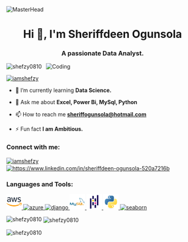 ![MasterHead](https://www.astrazeneca.com/content/dam/az/r-and-d/banner/Data_Science_AI_Header_2.gif/jcr:content/renditions/cq5dam.web.1200.Data_Science_AI_Header_2.gif)
<h1 align="center">Hi 👋, I'm Sheriffdeen Ogunsola</h1>
<h3 align="center">A passionate Data Analyst.</h3>
<img align="right" alt= "Coding" width="400" src= "https://www.lambdatest.com/resources/images/news24.gif">

<p align="left"> <img src="https://komarev.com/ghpvc/?username=shefzy0810&label=Profile%20views&color=0e75b6&style=flat" alt="shefzy0810" /> </p>

<p align="left"> <a href="https://twitter.com/iamshefzy" target="blank"><img src="https://img.shields.io/twitter/follow/iamshefzy?logo=twitter&style=for-the-badge" alt="iamshefzy" /></a> </p>

- 🌱 I’m currently learning **Data Science.**

- 💬 Ask me about **Excel, Power Bi, MySql, Python**

- 📫 How to reach me **sheriffogunsola@hotmail.com**

- ⚡ Fun fact **I am Ambitious.**

<h3 align="left">Connect with me:</h3>
<p align="left">
<a href="https://twitter.com/iamshefzy" target="blank"><img align="center" src="https://raw.githubusercontent.com/rahuldkjain/github-profile-readme-generator/master/src/images/icons/Social/twitter.svg" alt="iamshefzy" height="30" width="40" /></a>
<a href="https://linkedin.com/in/https://www.linkedin.com/in/sheriffdeen-ogunsola-520a7216b" target="blank"><img align="center" src="https://raw.githubusercontent.com/rahuldkjain/github-profile-readme-generator/master/src/images/icons/Social/linked-in-alt.svg" alt="https://www.linkedin.com/in/sheriffdeen-ogunsola-520a7216b" height="30" width="40" /></a>
</p>

<h3 align="left">Languages and Tools:</h3>
<p align="left"> <a href="https://aws.amazon.com" target="_blank" rel="noreferrer"> <img src="https://raw.githubusercontent.com/devicons/devicon/master/icons/amazonwebservices/amazonwebservices-original-wordmark.svg" alt="aws" width="40" height="40"/> </a> <a href="https://azure.microsoft.com/en-in/" target="_blank" rel="noreferrer"> <img src="https://www.vectorlogo.zone/logos/microsoft_azure/microsoft_azure-icon.svg" alt="azure" width="40" height="40"/> </a> <a href="https://www.djangoproject.com/" target="_blank" rel="noreferrer"> <img src="https://cdn.worldvectorlogo.com/logos/django.svg" alt="django" width="40" height="40"/> </a> <a href="https://www.mysql.com/" target="_blank" rel="noreferrer"> <img src="https://raw.githubusercontent.com/devicons/devicon/master/icons/mysql/mysql-original-wordmark.svg" alt="mysql" width="40" height="40"/> </a> <a href="https://pandas.pydata.org/" target="_blank" rel="noreferrer"> <img src="https://raw.githubusercontent.com/devicons/devicon/2ae2a900d2f041da66e950e4d48052658d850630/icons/pandas/pandas-original.svg" alt="pandas" width="40" height="40"/> </a> <a href="https://www.python.org" target="_blank" rel="noreferrer"> <img src="https://raw.githubusercontent.com/devicons/devicon/master/icons/python/python-original.svg" alt="python" width="40" height="40"/> </a> <a href="https://seaborn.pydata.org/" target="_blank" rel="noreferrer"> <img src="https://seaborn.pydata.org/_images/logo-mark-lightbg.svg" alt="seaborn" width="40" height="40"/> </a> </p>

<p><img align="left" src="https://github-readme-stats.vercel.app/api/top-langs?username=shefzy0810&show_icons=true&locale=en&layout=compact" alt="shefzy0810" /></p>

<p>&nbsp;<img align="center" src="https://github-readme-stats.vercel.app/api?username=shefzy0810&show_icons=true&locale=en" alt="shefzy0810" /></p>

<p><img align="center" src="https://github-readme-streak-stats.herokuapp.com/?user=shefzy0810&" alt="shefzy0810" /></p>
